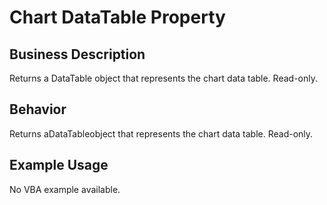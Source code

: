 # Chart DataTable Property

## Business Description
Returns a DataTable object that represents the chart data table. Read-only.

## Behavior
Returns aDataTableobject that represents the chart data table. Read-only.

## Example Usage
No VBA example available.